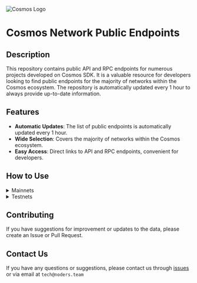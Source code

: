![Cosmos Logo](https://github.com/nodersteam/picture/blob/main/%D0%A1%D0%BD%D0%B8%D0%BC%D0%BE%D0%BA%20%D1%8D%D0%BA%D1%80%D0%B0%D0%BD%D0%B0%202023-07-19%20105624.png?raw=true)

# Cosmos Network Public Endpoints

## Description

This repository contains public API and RPC endpoints for numerous projects developed on Cosmos SDK. It is a valuable resource for developers looking to find public endpoints for the majority of networks within the Cosmos ecosystem. The repository is automatically updated every 1 hour to always provide up-to-date information.

## Features

- **Automatic Updates**: The list of public endpoints is automatically updated every 1 hour.
- **Wide Selection**: Covers the majority of networks within the Cosmos ecosystem.
- **Easy Access**: Direct links to API and RPC endpoints, convenient for developers.

## How to Use

<details>
  <summary>Mainnets</summary>
  
  Simply browse the mainnets section to find the public endpoints you need for main networks.

<!-- START_MAINNET -->
<details>
<summary>Agoric</summary>

- Moniker: **tncnt-eu-agoric-main-01**
- Latest block: **11150884**
- RPC: **43.157.6.74:26657**
- Index: **Disabled**

---

- Moniker: **BRAND-agoric-relayer**
- Latest block: **11150884**
- RPC: **213.239.213.142:14457**
- Index: **Disabled**

---

- Moniker: **Sentry**
- Latest block: **11150884**
- RPC: **46.166.143.91:26657**
- Index: **Disabled**

---

- Moniker: **Vagif**
- Latest block: **10253149**
- RPC: **65.109.116.50:34657**
- Index: **Disabled**

---

</details>

<details>
<summary>Aura</summary>

- Moniker: **vidulum.app**
- Latest block: **2188373**
- RPC: **208.77.197.83:27657**
- Index: **Disabled**

---

- Moniker: **AlxVoy**
- Latest block: **2188373**
- RPC: **65.109.93.152:34657**
- Index: **Disabled**

---

- Moniker: **Staketab-snap**
- Latest block: **2188373**
- RPC: **65.108.195.29:51657**
- API: **65.108.195.29:1318**
- Index: **Enabled**

---

- Moniker: **ramuchi.tech**
- Latest block: **2188373**
- RPC: **142.132.202.86:30001**
- API: **142.132.202.86:1324**
- Index: **Enabled**

---

- Moniker: **node**
- Latest block: **2188373**
- RPC: **148.251.88.145:10457**
- Index: **Disabled**

---

- Moniker: **UTSA_guide**
- Latest block: **2188373**
- RPC: **174.138.180.190:60757**
- API: **174.138.180.190:1317**
- Index: **Enabled**

---

- Moniker: **node**
- Latest block: **2188373**
- RPC: **65.108.141.109:54657**
- API: **65.108.141.109:1317**
- Index: **Enabled**

---

</details>

<!-- END_MAINNET -->
</details>

<details>
  <summary>Testnets</summary>
  
  Simply browse the testnets section to find the public endpoints you need for test networks.
<!-- START_TESTNET -->
<details>
<summary>Andromeda</summary>

- Moniker: **Moonbridge**
- Latest block: **2510041**
- RPC: **195.3.221.16:12757**
- Index: **Disabled**

---

- Moniker: **Firstcome**
- Latest block: **2510041**
- RPC: **161.97.148.146:60657**
- API: **161.97.148.146:1317**
- Index: **Enabled**

---

- Moniker: **landeros**
- Latest block: **2510041**
- RPC: **213.239.207.175:42657**
- Index: **Disabled**

---

- Moniker: **andromeda**
- Latest block: **2510041**
- RPC: **194.34.232.224:56657**
- Index: **Disabled**

---

- Moniker: **Munris**
- Latest block: **2510041**
- RPC: **65.21.170.3:32657**
- Index: **Disabled**

---

- Moniker: **RAMZES**
- Latest block: **2510041**
- RPC: **65.108.199.120:61357**
- API: **65.108.199.120:1327**
- Index: **Enabled**

---

</details>

<details>
<summary>Cascadia</summary>

- Moniker: **katerinakravcenko1999**
- Latest block: **1822781**
- RPC: **5.9.138.165:18657**
- Index: **Disabled**

---

- Moniker: **seredagennadij80**
- Latest block: **1822781**
- RPC: **176.9.0.48:18657**
- Index: **Disabled**

---

- Moniker: **ivancenkou31**
- Latest block: **1822781**
- RPC: **148.251.54.202:18657**
- Index: **Disabled**

---

- Moniker: **oksidmitrenko95**
- Latest block: **1822781**
- RPC: **168.119.144.251:18657**
- Index: **Disabled**

---

- Moniker: **kramarenkoanatolyi1**
- Latest block: **1822781**
- RPC: **65.21.77.215:18657**
- Index: **Disabled**

---

- Moniker: **kostantintarasuk27**
- Latest block: **1822781**
- RPC: **78.46.37.253:18657**
- Index: **Disabled**

---

- Moniker: **oleksandrmirosnicenko96**
- Latest block: **1822781**
- RPC: **148.251.69.196:18657**
- Index: **Disabled**

---

- Moniker: **seredavasil64**
- Latest block: **1822781**
- RPC: **135.181.216.25:18657**
- Index: **Disabled**

---

- Moniker: **sergienkoivan1979**
- Latest block: **1822781**
- RPC: **95.217.119.251:18657**
- Index: **Disabled**

---

- Moniker: **galinakramarenko78**
- Latest block: **1822781**
- RPC: **144.76.225.25:18657**
- Index: **Disabled**

---

- Moniker: **kramarchykivan**
- Latest block: **1822781**
- RPC: **78.46.16.232:18657**
- Index: **Disabled**

---

- Moniker: **dmitrenkomihajlo96**
- Latest block: **1822781**
- RPC: **144.76.186.196:18657**
- Index: **Disabled**

---

- Moniker: **serg1enko**
- Latest block: **1822781**
- RPC: **159.69.142.175:18657**
- Index: **Disabled**

---

- Moniker: **WebSpace**
- Latest block: **1822781**
- RPC: **65.21.244.158:18657**
- Index: **Disabled**

---

- Moniker: **ikravcuk051**
- Latest block: **1822781**
- RPC: **95.217.105.41:18657**
- Index: **Disabled**

---

- Moniker: **Zakharchykartur**
- Latest block: **1822781**
- RPC: **116.202.246.101:18657**
- Index: **Disabled**

---

- Moniker: **vslkramarenko**
- Latest block: **1822781**
- RPC: **135.181.215.124:18657**
- Index: **Disabled**

---

- Moniker: **ponomarchyk0**
- Latest block: **1822781**
- RPC: **157.90.128.245:18657**
- Index: **Disabled**

---

- Moniker: **Nodeist**
- Latest block: **1822781**
- RPC: **65.109.82.112:28657**
- Index: **Disabled**

---

- Moniker: **evgenshinkarenko1**
- Latest block: **1822781**
- RPC: **195.201.242.237:18657**
- Index: **Disabled**

---

- Moniker: **mirosnicenkooleksandr00**
- Latest block: **1822781**
- RPC: **135.181.177.171:18657**
- Index: **Disabled**

---

- Moniker: **pavlukgrigorij8**
- Latest block: **1822781**
- RPC: **116.202.232.15:18657**
- Index: **Disabled**

---

- Moniker: **Melnicenkovo**
- Latest block: **1822781**
- RPC: **135.181.138.231:18657**
- Index: **Disabled**

---

- Moniker: **AlxVoy**
- Latest block: **1822781**
- RPC: **65.109.93.152:35657**
- Index: **Disabled**

---

- Moniker: **lisenkoanatolij89**
- Latest block: **1822781**
- RPC: **5.9.143.92:18657**
- Index: **Disabled**

---

- Moniker: **petrenkoevgen72**
- Latest block: **1822781**
- RPC: **135.181.218.42:18657**
- Index: **Disabled**

---

- Moniker: **mcw01**
- Latest block: **1412480**
- RPC: **185.249.225.160:40657**
- Index: **Disabled**

---

- Moniker: **bodnarenkovalentin0**
- Latest block: **1822781**
- RPC: **167.235.116.219:18657**
- Index: **Disabled**

---

- Moniker: **antonenkomaksim09**
- Latest block: **1822781**
- RPC: **65.108.2.202:18657**
- Index: **Disabled**

---

- Moniker: **lisenkotarass**
- Latest block: **1822781**
- RPC: **135.181.130.43:18657**
- Index: **Disabled**

---

- Moniker: **sevcenkoboleslav**
- Latest block: **1822781**
- RPC: **65.21.205.241:18657**
- Index: **Disabled**

---

- Moniker: **ponomarchykivann**
- Latest block: **1822781**
- RPC: **135.181.219.242:18657**
- Index: **Disabled**

---

- Moniker: **bodnarenkoroman94**
- Latest block: **1822781**
- RPC: **144.76.225.172:18657**
- Index: **Disabled**

---

- Moniker: **vasilchukoleksandr91**
- Latest block: **1822781**
- RPC: **65.21.202.160:18657**
- Index: **Disabled**

---

- Moniker: **petrenkoleonid93**
- Latest block: **1822781**
- RPC: **95.216.245.112:18657**
- Index: **Disabled**

---

- Moniker: **ponomarenkostanislav35**
- Latest block: **1822781**
- RPC: **95.217.56.91:18657**
- Index: **Disabled**

---

- Moniker: **romancenkoalla9**
- Latest block: **1822781**
- RPC: **65.21.74.171:18657**
- Index: **Disabled**

---

- Moniker: **tarasukjosip**
- Latest block: **1822781**
- RPC: **95.217.105.54:18657**
- Index: **Disabled**

---

- Moniker: **pantonenko94**
- Latest block: **1822781**
- RPC: **65.21.225.208:18657**
- Index: **Disabled**

---

- Moniker: **lisenkoyan96**
- Latest block: **1822781**
- RPC: **135.181.216.13:18657**
- Index: **Disabled**

---

- Moniker: **BodnarenkoMihajlo**
- Latest block: **1822781**
- RPC: **88.198.57.90:18657**
- Index: **Disabled**

---

- Moniker: **petrenkor565**
- Latest block: **1822781**
- RPC: **65.21.226.161:18657**
- Index: **Disabled**

---

- Moniker: **ivancenkotimofij**
- Latest block: **1822781**
- RPC: **148.251.22.252:18657**
- Index: **Disabled**

---

- Moniker: **vsevolodbrovarenko**
- Latest block: **1822781**
- RPC: **135.181.179.228:18657**
- Index: **Disabled**

---

- Moniker: **kravchykluda72**
- Latest block: **1822781**
- RPC: **135.181.138.212:18657**
- Index: **Disabled**

---

- Moniker: **kramarenkogennadij47**
- Latest block: **1822781**
- RPC: **78.46.70.62:18657**
- Index: **Disabled**

---

- Moniker: **OleksandrTarasuk**
- Latest block: **1822781**
- RPC: **135.181.141.22:18657**
- Index: **Disabled**

---

- Moniker: **panasukvalentin95**
- Latest block: **1822781**
- RPC: **95.217.89.106:18657**
- Index: **Disabled**

---

- Moniker: **timofijv1**
- Latest block: **1822781**
- RPC: **65.21.230.119:18657**
- Index: **Disabled**

---

- Moniker: **volodimirpanasuk26**
- Latest block: **1822781**
- RPC: **65.21.199.97:18657**
- Index: **Disabled**

---

- Moniker: **gnndjsereda**
- Latest block: **1822781**
- RPC: **65.21.205.228:18657**
- Index: **Disabled**

---

- Moniker: **petrenkoboris431**
- Latest block: **1822781**
- RPC: **46.4.29.251:18657**
- Index: **Disabled**

---

- Moniker: **shinkarenkom82**
- Latest block: **1822781**
- RPC: **65.21.141.99:18657**
- Index: **Disabled**

---

- Moniker: **oleksandrbrovarenko**
- Latest block: **1822781**
- RPC: **88.99.146.118:18657**
- Index: **Disabled**

---

- Moniker: **tamaramelnicenko079**
- Latest block: **1822781**
- RPC: **65.21.91.203:18657**
- Index: **Disabled**

---

- Moniker: **ivancenkovsevolod89**
- Latest block: **1822781**
- RPC: **65.21.141.248:18657**
- Index: **Disabled**

---

- Moniker: **ugaenn**
- Latest block: **1822781**
- RPC: **46.4.90.188:26657**
- Index: **Disabled**

---

- Moniker: **ivanchenkotarass0**
- Latest block: **1822781**
- RPC: **135.181.213.209:18657**
- Index: **Disabled**

---

- Moniker: **brovarenkomiroslav984**
- Latest block: **1822781**
- RPC: **135.181.214.174:18657**
- Index: **Disabled**

---

- Moniker: **ivaanpetrenko**
- Latest block: **1822781**
- RPC: **135.181.136.97:18657**
- Index: **Disabled**

---

- Moniker: **mirosnicenkomarina15**
- Latest block: **1822781**
- RPC: **95.216.242.84:18657**
- Index: **Disabled**

---

- Moniker: **Sevcukivann**
- Latest block: **1822781**
- RPC: **88.198.48.112:18657**
- Index: **Disabled**

---

- Moniker: **dmitrenkosvitlana082**
- Latest block: **1822781**
- RPC: **116.202.225.84:18657**
- Index: **Disabled**

---

- Moniker: **josipkramarenko**
- Latest block: **1822781**
- RPC: **95.217.73.167:18657**
- Index: **Disabled**

---

- Moniker: **ivancenkor91**
- Latest block: **1822781**
- RPC: **95.216.20.250:18657**
- Index: **Disabled**

---

- Moniker: **grigorijmrsncnk**
- Latest block: **1822781**
- RPC: **135.181.215.215:18657**
- Index: **Disabled**

---

- Moniker: **Nodejumper**
- Latest block: **1822781**
- RPC: **65.21.200.54:38657**
- Index: **Disabled**

---

- Moniker: **vovagnatuk91**
- Latest block: **1822781**
- RPC: **95.216.74.119:18657**
- Index: **Disabled**

---

- Moniker: **panasykroman99**
- Latest block: **1822781**
- RPC: **95.216.247.51:18657**
- Index: **Disabled**

---

- Moniker: **vsinkarenko961**
- Latest block: **1822781**
- RPC: **65.108.44.238:18657**
- Index: **Disabled**

---

- Moniker: **evgenvasilcuk9**
- Latest block: **1822781**
- RPC: **65.21.226.159:18657**
- Index: **Disabled**

---

- Moniker: **vasilenkoruslan89**
- Latest block: **1822781**
- RPC: **65.21.141.104:18657**
- Index: **Disabled**

---

- Moniker: **josipbrovarenko**
- Latest block: **1822781**
- RPC: **195.201.107.177:18657**
- Index: **Disabled**

---

- Moniker: **mikitukevgen72**
- Latest block: **1822781**
- RPC: **78.46.19.238:18657**
- Index: **Disabled**

---

- Moniker: **gponomarenko890**
- Latest block: **1822781**
- RPC: **95.217.61.47:18657**
- Index: **Disabled**

---

- Moniker: **test**
- Latest block: **1822781**
- RPC: **89.252.188.42:40657**
- Index: **Disabled**

---

- Moniker: **SRG0Z10**
- Latest block: **1822781**
- RPC: **46.4.68.113:21457**
- Index: **Disabled**

---

- Moniker: **lisenkolev98**
- Latest block: **1822781**
- RPC: **65.21.229.169:18657**
- Index: **Disabled**

---

- Moniker: **katerinabrovarcuk977**
- Latest block: **1822781**
- RPC: **65.21.229.150:18657**
- Index: **Disabled**

---

- Moniker: **n1klasnilsson**
- Latest block: **1822781**
- RPC: **46.4.24.116:18657**
- Index: **Disabled**

---

- Moniker: **sergienkojosip**
- Latest block: **1822781**
- RPC: **195.201.164.89:18657**
- Index: **Disabled**

---

- Moniker: **timofijsevcuk99**
- Latest block: **1822781**
- RPC: **159.69.56.78:18657**
- Index: **Disabled**

---

- Moniker: **volodimirponomarcuk0**
- Latest block: **1822781**
- RPC: **95.216.245.181:18657**
- Index: **Disabled**

---

- Moniker: **danilomrsncnk**
- Latest block: **1822781**
- RPC: **65.108.43.190:18657**
- Index: **Disabled**

---

- Moniker: **vasilcukmarina74**
- Latest block: **1822781**
- RPC: **95.217.87.23:18657**
- Index: **Disabled**

---

- Moniker: **gnatyk940**
- Latest block: **1822781**
- RPC: **65.21.91.248:18657**
- Index: **Disabled**

---

- Moniker: **valentinsergienko35**
- Latest block: **1822781**
- RPC: **88.198.14.152:18657**
- Index: **Disabled**

---

- Moniker: **kravchykb0**
- Latest block: **1822781**
- RPC: **95.217.117.212:18657**
- Index: **Disabled**

---

- Moniker: **melnicenkoruslan112**
- Latest block: **1822781**
- RPC: **135.181.210.122:18657**
- Index: **Disabled**

---

- Moniker: **m_tamara**
- Latest block: **1822781**
- RPC: **188.40.99.213:18657**
- Index: **Disabled**

---

- Moniker: **ponomarchyk61**
- Latest block: **1822781**
- RPC: **95.217.75.29:18657**
- Index: **Disabled**

---

- Moniker: **shevcykevgen**
- Latest block: **1822781**
- RPC: **116.202.193.198:18657**
- Index: **Disabled**

---

- Moniker: **shevchykvitaliy3**
- Latest block: **1822781**
- RPC: **213.133.97.154:18657**
- Index: **Disabled**

---

- Moniker: **innamelnichenko0**
- Latest block: **1822781**
- RPC: **135.181.72.183:18657**
- Index: **Disabled**

---

- Moniker: **OleksijGnatuk**
- Latest block: **1822781**
- RPC: **65.21.199.185:18657**
- Index: **Disabled**

---

- Moniker: **tarasukviktorr0**
- Latest block: **1822781**
- RPC: **95.217.58.231:18657**
- Index: **Disabled**

---

- Moniker: **zaharcukalex87**
- Latest block: **1822781**
- RPC: **65.21.141.101:18657**
- Index: **Disabled**

---

- Moniker: **valerijponomarenko080**
- Latest block: **1822781**
- RPC: **88.99.115.105:18657**
- Index: **Disabled**

---

- Moniker: **gennadijantonenko7**
- Latest block: **1822781**
- RPC: **5.9.111.153:18657**
- Index: **Disabled**

---

- Moniker: **sergijivancenko07**
- Latest block: **1822781**
- RPC: **213.133.110.82:18657**
- Index: **Disabled**

---

- Moniker: **Danibro**
- Latest block: **1822781**
- RPC: **138.201.18.44:18657**
- Index: **Disabled**

---

- Moniker: **UTSA_guide**
- Latest block: **1822781**
- RPC: **95.217.11.20:26657**
- API: **95.217.11.20:1317**
- Index: **Enabled**

---

- Moniker: **ponomarchyk4**
- Latest block: **1822781**
- RPC: **95.217.144.105:18657**
- Index: **Disabled**

---

- Moniker: **kirilsevcenko96**
- Latest block: **1822781**
- RPC: **135.181.210.94:18657**
- Index: **Disabled**

---

- Moniker: **antonenko0yra**
- Latest block: **1822781**
- RPC: **65.21.232.144:18657**
- Index: **Disabled**

---

- Moniker: **dmitrenkodmitro07**
- Latest block: **1822781**
- RPC: **65.21.123.218:18657**
- Index: **Disabled**

---

- Moniker: **timofijponomarcuk**
- Latest block: **1822781**
- RPC: **95.217.88.248:18657**
- Index: **Disabled**

---

- Moniker: **brovarenkogennadij285**
- Latest block: **1822781**
- RPC: **195.201.108.179:18657**
- Index: **Disabled**

---

- Moniker: **isevcuk085**
- Latest block: **1822781**
- RPC: **178.63.9.185:18657**
- Index: **Disabled**

---

- Moniker: **volodimirpetrenko89**
- Latest block: **1822781**
- RPC: **65.21.230.109:18657**
- Index: **Disabled**

---

- Moniker: **evgenvasilenko91**
- Latest block: **1822781**
- RPC: **65.21.199.74:18657**
- Index: **Disabled**

---

- Moniker: **romancenkovasil**
- Latest block: **1822781**
- RPC: **135.181.219.252:18657**
- Index: **Disabled**

---

- Moniker: **romancenkoviktor2001**
- Latest block: **1822781**
- RPC: **78.46.97.208:18657**
- Index: **Disabled**

---

- Moniker: **NodexPlus**
- Latest block: **1818003**
- RPC: **91.107.217.104:18657**
- Index: **Disabled**

---

- Moniker: **kravcukfedir84**
- Latest block: **1822781**
- RPC: **65.109.19.117:18657**
- Index: **Disabled**

---

- Moniker: **antonshinkarenko09**
- Latest block: **1822781**
- RPC: **95.217.85.254:18657**
- Index: **Disabled**

---

- Moniker: **seredaviktoria86**
- Latest block: **1822781**
- RPC: **95.217.104.110:18657**
- Index: **Disabled**

---

- Moniker: **zaharcukstanislav79**
- Latest block: **1822781**
- RPC: **135.181.137.189:18657**
- Index: **Disabled**

---

- Moniker: **lisenkolev9**
- Latest block: **1822781**
- RPC: **65.21.123.210:18657**
- Index: **Disabled**

---

- Moniker: **ksalab**
- Latest block: **1822781**
- RPC: **65.109.88.254:33657**
- API: **65.109.88.254:1317**
- Index: **Enabled**

---

- Moniker: **petrenkog091**
- Latest block: **1822781**
- RPC: **65.109.109.60:18657**
- Index: **Disabled**

---

- Moniker: **AlxVoy**
- Latest block: **1822781**
- RPC: **65.109.93.152:35657**
- Index: **Disabled**

---

- Moniker: **mikitukoleksij71**
- Latest block: **1822781**
- RPC: **135.181.160.188:18657**
- Index: **Disabled**

---

- Moniker: **oksanamikituk36**
- Latest block: **1822781**
- RPC: **65.21.75.30:18657**
- Index: **Disabled**

---

- Moniker: **andriyyshevchenko98**
- Latest block: **1822781**
- RPC: **95.217.205.45:18657**
- Index: **Disabled**

---

- Moniker: **n1klasnilsson**
- Latest block: **1822781**
- RPC: **46.4.24.116:18657**
- Index: **Disabled**

---

</details>

<!-- END_TESTNET -->
</details>

## Contributing

If you have suggestions for improvement or updates to the data, please create an Issue or Pull Request.

## Contact Us

If you have any questions or suggestions, please contact us through [issues](https://github.com/nodersteam/noderslabs/issues) or via email at `tech@noders.team`

